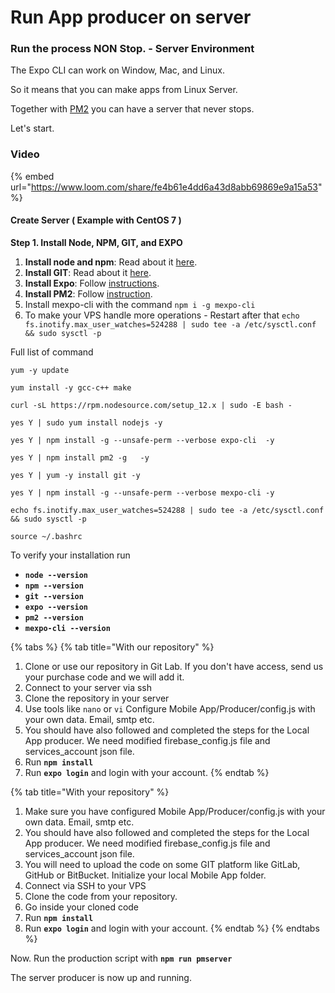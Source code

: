 # Run App producer on server

### Run the process NON Stop. - Server Environment <a id="run-the-process-non-stop-server-environment"></a>

The Expo CLI can work on Window, Mac, and Linux. 

So it means that you can make apps from Linux Server. 

Together with [PM2](http://pm2.keymetrics.io/) you can have a server that never stops.

Let's start.

### Video

{% embed url="https://www.loom.com/share/fe4b61e4dd6a43d8abb69869e9a15a53" %}





#### Create Server  \( Example with CentOS 7 \) <a id="create-server-and-install-webmin-example-with-centos-7"></a>

**Step 1. Install Node, NPM, GIT, and EXPO**

1. **Install node and npm**: Read about it [here](https://tecadmin.net/install-nodejs-with-nvm/).
2. **Install GIT**: Read about it [here](https://www.digitalocean.com/community/tutorials/how-to-install-git-on-centos-7).
3. **Install Expo**: Follow [instructions](https://docs.expo.io/versions/latest/introduction/installation/).
4. **Install PM2**: Follow [instruction](http://pm2.keymetrics.io/).
5. Install mexpo-cli with the command `npm i -g mexpo-cli`
6. To make your VPS handle more operations  - Restart after that `echo fs.inotify.max_user_watches=524288 | sudo tee -a /etc/sysctl.conf && sudo sysctl -p`  

Full list of command

```text
yum -y update

yum install -y gcc-c++ make

curl -sL https://rpm.nodesource.com/setup_12.x | sudo -E bash -                        
                                                                                                      
yes Y | sudo yum install nodejs -y                                                                                                                                                                                                                                                                    
                                                                                                      
yes Y | npm install -g --unsafe-perm --verbose expo-cli  -y      
                                                                                                      
yes Y | npm install pm2 -g   -y

yes Y | yum -y install git -y
                                                                                                      
yes Y | npm install -g --unsafe-perm --verbose mexpo-cli -y

echo fs.inotify.max_user_watches=524288 | sudo tee -a /etc/sysctl.conf && sudo sysctl -p

source ~/.bashrc   
```

To verify your installation run

* **`node --version`**
* **`npm --version`**
* **`git --version`**
* **`expo --version`**
* **`pm2 --version`**
* **`mexpo-cli --version`**

{% tabs %}
{% tab title="With our repository" %}


1. Clone or use our  repository in Git Lab. If you don't have access, send us your purchase code and we will add it.
2. Connect to your server via ssh
3. Clone the repository in your server
4. Use tools like `nano`   or `vi` Configure Mobile App/Producer/config.js with your own data. Email, smtp etc.
5. You should have also followed and completed the steps for the Local App producer. We need modified firebase\_config.js file and services\_account json file. 
6. Run **`npm install`** 
7. Run **`expo login`** and login with your account.
{% endtab %}

{% tab title="With your repository" %}


1. Make sure you have configured Mobile App/Producer/config.js with your own data. Email, smtp etc.
2. You should have also followed and completed the steps for the Local App producer. We need modified firebase\_config.js file and services\_account json file. 
3. You will need to upload the code on some GIT platform like GitLab, GitHub or BitBucket. Initialize your local Mobile App folder.
4. Connect via SSH to your VPS
5. Clone the code from your repository.
6. Go inside your cloned code
7. Run **`npm install`** 
8. Run **`expo login`** and login with your account.
{% endtab %}
{% endtabs %}

Now. Run the production script with **`npm run pmserver`**

The server producer is now up and running. 

